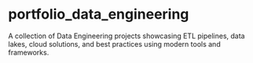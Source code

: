 # portfolio_data_engineering
A collection of Data Engineering projects showcasing ETL pipelines, data lakes, cloud solutions, and best practices using modern tools and frameworks.
